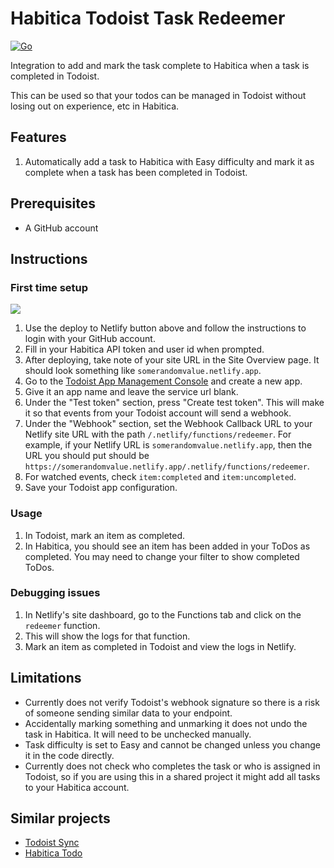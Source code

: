 # Habitica Todoist Task Redeemer

[![Go](https://github.com/dsychin/habitica-todoist-task-redeemer/actions/workflows/go.yml/badge.svg)](https://github.com/dsychin/habitica-todoist-task-redeemer/actions/workflows/go.yml)

Integration to add and mark the task complete to Habitica when a task is completed in Todoist.

This can be used so that your todos can be managed in Todoist without losing out on experience, etc in Habitica.

## Features

1. Automatically add a task to Habitica with Easy difficulty and mark it as complete when a task has been completed in Todoist.

## Prerequisites

- A GitHub account

## Instructions

### First time setup

[![](https://www.netlify.com/img/deploy/button.svg)](https://app.netlify.com/start/deploy?repository=https://github.com/dsychin/habitica-todoist-task-redeemer)

1. Use the deploy to Netlify button above and follow the instructions to login with your GitHub account.
2. Fill in your Habitica API token and user id when prompted.
3. After deploying, take note of your site URL in the Site Overview page. It should look something like `somerandomvalue.netlify.app`.
4. Go to the [Todoist App Management Console](https://developer.todoist.com/appconsole.html) and create a new app.
5. Give it an app name and leave the service url blank.
6. Under the "Test token" section, press "Create test token". This will make it so that events from your Todoist account will send a webhook.
7. Under the "Webhook" section, set the Webhook Callback URL to your Netlify site URL with the path `/.netlify/functions/redeemer`. For example, if your Netlify URL is `somerandomvalue.netlify.app`, then the URL you should put should be `https://somerandomvalue.netlify.app/.netlify/functions/redeemer`.
8. For watched events, check `item:completed` and `item:uncompleted`.
9. Save your Todoist app configuration.

### Usage

1. In Todoist, mark an item as completed.
2. In Habitica, you should see an item has been added in your ToDos as completed. You may need to change your filter to show completed ToDos.

### Debugging issues

1. In Netlify's site dashboard, go to the Functions tab and click on the `redeemer` function.
2. This will show the logs for that function.
3. Mark an item as completed in Todoist and view the logs in Netlify.

## Limitations

- Currently does not verify Todoist's webhook signature so there is a risk of someone sending similar data to your endpoint.
- Accidentally marking something and unmarking it does not undo the task in Habitica. It will need to be unchecked manually.
- Task difficulty is set to Easy and cannot be changed unless you change it in the code directly.
- Currently does not check who completes the task or who is assigned in Todoist, so if you are using this in a shared project it might add all tasks to your Habitica account.

## Similar projects

- [Todoist Sync](https://habitica.fandom.com/wiki/Todoist_Sync)
- [Habitica Todo](https://habitica.fandom.com/wiki/Habitica-Todo)
